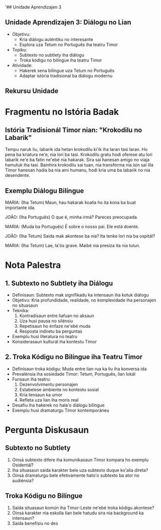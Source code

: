'## Unidade Aprendizajen 3

## Unidade Aprendizajen 3: Diálogu no Lian
- Objetivu:
  * Kria diálogu auténtiku no interesante
  * Esplora uza Tetum no Português iha teatru Timor
- Topiku:
  * Subtexto no subtlety iha diálogu
  * Troka kódigu no bilíngue iha teatru Timor
- Atividade:
  * Hakerek sena bilíngue uza Tetum no Português
  * Adaptar istória tradisional ba diálogu modernu

## Rekursu Unidade

# Fragmentu no Istória Badak

## Istória Tradisionál Timor nian: "Krokodilu no Labarik"

Tempu naruk liu, labarik ida hetan krokodilu ki'ik iha laran tasi laran. Ho pena ba kriatura ne'e, nia lori ba tasi. Krokodilu gratu hodi oferese atu lori labarik ne'e ba fatin ne'ebé nia hakarak. Sira sai hanesan amigo no viaja hamutuk iha tasi. Bainhira krokodilu sai tuan, nia transforma nia isin sai illa Timor hanesan hadia ba nia ami humanu, hodi kria uma ba labarik no nia desendente.

## Exemplu Diálogu Bilíngue

MARIA: (Iha Tetum) Maun, hau hakarak koalia ho ita kona ba buat importante ida.

JOÃO: (Iha Português) O que é, minha irmã? Pareces preocupada.

MARIA: (Muda ba Português) É sobre o nosso pai. Ele está doente.

JOÃO: (Iha Tetum) Saida mak akontese ba nia? Ita tenke lori nia ba ospitál?

MARIA: (Iha Tetum) Lae, la'ós grave. Maibé nia presiza ita nia tulun.

# Nota Palestra

## 1. Subtexto no Subtlety iha Diálogu

- Definisaun: Subtexto mak signifikadu ka intensaun iha kotuk diálogu
- Objetivu: Kria profundidade, realidade, no komplexidade iha personajen no situasaun
- Teknika:
  1. Kontradisaun entre liafuan no aksaun
  2. Uza husi pausa no silénsiu
  3. Repetisaun ho énfaze ne'ebé muda
  4. Resposta indiretu ba perguntas
- Exemplu husi literatura no teatru
- Konsiderasaun kulturál iha kontestu Timor

## 2. Troka Kódigu no Bilíngue iha Teatru Timor

- Definisaun troka kódigu: Muda entre lian rua ka liu iha konversa ida
- Prevalénsia iha sosiedade Timor: Tetum, Português, lian lokál
- Funsaun iha teatru:
  1. Dezenvolvimentu personajen
  2. Estabelese ambiente no kontestu sosial
  3. Kria tensaun ka umor
  4. Refleta uza lian iha moris real
- Desafiu iha hakerek no hala'o diálogu bilíngue
- Exemplu husi dramaturgu Timor kontemporáneu

# Pergunta Diskusaun

## Subtexto no Subtlety

1. Oinsá subtexto difere iha komunikasaun Timor kompara ho exemplu Osidentál?
2. Iha situasaun saida karakter bele uza subtexto duque ko'alia direta?
3. Oinsá dramaturgu bele efetivamente hato'o subtexto ba ator no audiénsia?

## Troka Kódigu no Bilíngue

1. Saida situasaun komún iha Timor-Leste ne'ebé troka kódigu akontese?
2. Oinsá karakter nia eskolla lian bele hatudu sira nia background ka intensaun?
3. Saida benefísiu no des